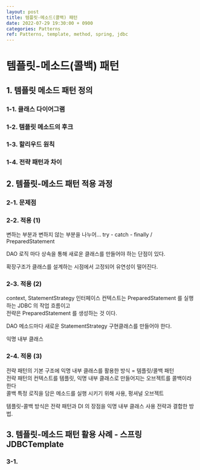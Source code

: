 ```yaml
---
layout: post
title: 템플릿-메소드(콜백) 패턴
date: 2022-07-29 19:30:00 + 0900
categories: Patterns
ref: Patterns, template, method, spring, jdbc
---
```


# 템플릿-메소드(콜백) 패턴

## 1. 템플릿 메소드 패턴 정의

### 1-1. 클래스 다이어그램

### 1-2. 템플릿 메소드의 후크

### 1-3. 할리우드 원칙

### 1-4. 전략 패턴과 차이

## 2. 템플릿-메소드 패턴 적용 과정

### 2-1. 문제점

### 2-2. 적용 (1)
변하는 부분과 변하지 않는 부분을 나누어...
try - catch - finally / PreparedStatement

DAO 로직 마다 상속을 통해 새로운 클래스를 만들어야 하는 단점이 있다.

확장구조가 클래스를 설계하는 시점에서 고정되어 유연성이 떨어진다.

### 2-3. 적용 (2)
context,  StatementStrategy 인터페이스
컨텍스트는 PreparedStatement 를 실행하는 JDBC 의 작업 흐름이고   
전략은 PreparedStatement 를 생성하는 것 이다.

DAO 메소드마다 새로운 StatementStrategy 구현클래스를 만들어야 한다.

익명 내부 클래스

### 2-4. 적용 (3)
전략 패턴의 기본 구조에 익명 내부 클래스를 활용한 방식 = 템플릿/콜백 패턴   
전략 패턴의 컨텍스트를 템플릿, 익명 내부 클래스로 만들어지는 오브젝트를 콜백이라 한다   
콜백 특정 로직을 담은 메소드를 실행 시키기 위해 사용, 펑셔널 오브젝트

템플릿-콜백 방식은 전략 패턴과 DI 의 장점을 익명 내부 클래스 사용 전략과 결합한 방법.   

## 3. 템플릿-메소드 패턴 활용 사례 - 스프링 JDBCTemplate

### 3-1.